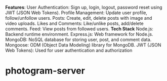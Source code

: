 
**Features**:
User Authentication: Sign up, login, logout, password reset using JWT (JSON Web Tokens).
Profile Management: Update user profile, follow/unfollow users.
Posts: Create, edit, delete posts with image and video uploads.
Likes and Comments: Like/unlike posts, add/delete comments.
Feed: View posts from followed users.
**Tech Stack**
Node.js: Backend runtime environment.
Express.js: Web framework for Node.js.
MongoDB: NoSQL database for storing user, post, and comment data.
Mongoose: ODM (Object Data Modeling) library for MongoDB.
JWT (JSON Web Tokens): Used for user authentication and authorization
# photogram-server
